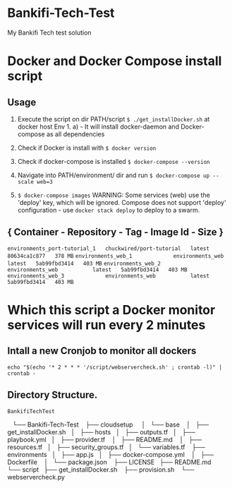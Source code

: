 # Bankifi-Tech-Test
My Bankifi Tech test solution

# Docker and Docker Compose install script

## Usage
1. Execute the script on dir PATH/script `$ ./get_installDocker.sh` at docker host Env
        1. a) - It will install docker-daemon and Docker-compose as all dependencies
2. Check if Docker is install with `$ docker version`
3. Check if docker-compose is installed `$ docker-compose --version`
4. Navigate into PATH/environment/ dir and run `$ docker-compose up --scale web=3`

5. `$ docker-compose images`
WARNING: Some services (web) use the 'deploy' key, which will be ignored. Compose does 
not support 'deploy' configuration - use `docker stack deploy` to deploy to a swarm.

{         Container         -   Repository     -           Tag  -   Image Id   -   Size  }
----------------------------------------------------------------------------------------
`environments_port-tutorial_1   chuckwired/port-tutorial   latest   80634ca1c877   378 MB`
`environments_web_1             environments_web           latest   5ab99fbd3414   403 MB`
`environments_web_2             environments_web           latest   5ab99fbd3414   403 MB`
`environments_web_3             environments_web           latest   5ab99fbd3414   403 MB`


# Which this script a Docker monitor services will run every 2 minutes

## Intall a new Cronjob to monitor all dockers
`echo "$(echo '* 2 * * * '/script/webservercheck.sh' ; crontab -l)" | crontab -`

## Directory Structure.

    BankifiTechTest
    └── Bankifi-Tech-Test
        ├── cloudsetup
        │   └── base
        │       ├── get_installDocker.sh
        │       ├── hosts
        │       ├── outputs.tf
        │       ├── playbook.yml
        │       ├── provider.tf
        │       ├── README.md
        │       ├── resources.tf
        │       ├── security_groups.tf
        │       └── variables.tf
        ├── environments
        │   ├── app.js
        │   ├── docker-compose.yml
        │   ├── Dockerfile
        │   └── package.json
        ├── LICENSE
        ├── README.md
        └── script
           ├── get_installDocker.sh
            ├── provision.sh
            └── webservercheck.py


